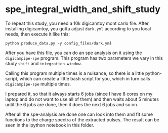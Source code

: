 # spe_integral_width_and_shift_study

To repeat this study, you need a 10k digicamtoy mont carlo file.
After installing digicamtoy, you gotta adjust `dark.yml` according to you local needs, then execute it like this:

    python produce_data.py -y config_files/dark.yml
    
After you have this file, you can do an spe analysis on it using the `digicampipe-spe` program. 
This program has two parameters we vary in this study `shift` and `integration_window`.

Calling this program multiple times is a nuisance, so there is a little python-script, 
which can create a little bash script for you, which in turn calls `digicampipe-spe` multiple times.

I prepared it, so that it always starts 6 jobs (since I have 8 cores on my laptop and do not want to use all of them) 
and then waits about 5 minutes until the 6 jobs are done, then it does the next 6 jobs and so on.

After all the spe-analysis are done one can look into them and fit some functions to the charge spectra of the extracted pulses.
The result can be seen in the ipython notebook in this folder.

